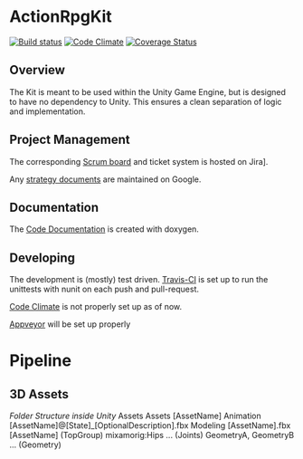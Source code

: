 # ActionRpgKit

[![Build status](https://ci.appveyor.com/api/projects/status/mqj6fnpo5mml4iq5?svg=true)](https://ci.appveyor.com/project/PaulSchweizer/actionrpgkit) [![Code Climate](https://codeclimate.com/github/PaulSchweizer/ActionRpgKit/badges/gpa.svg)](https://codeclimate.com/github/PaulSchweizer/ActionRpgKit) [![Coverage Status](https://coveralls.io/repos/github/PaulSchweizer/ActionRpgKit/badge.svg)](https://coveralls.io/github/PaulSchweizer/ActionRpgKit)

## Overview
The Kit is meant to be used within the Unity Game Engine, but is designed to have no dependency to Unity.
This ensures a clean separation of logic and implementation.

## Project Management
The corresponding [Scrum board](https://paulschweizer.atlassian.net/secure/RapidBoard.jspa?projectKey=ARPG&rapidView=4&view=planning.nodetail) and ticket system is hosted on Jira].

Any [strategy documents](https://drive.google.com/open?id=0B_5pqWUPN6WhX29nazlWNjRhN2c) are maintained on Google.

## Documentation
The [Code Documentation](https://paulschweizer.github.io/ActionRpgKit/) is created with doxygen.

## Developing
The development is (mostly) test driven.
[Travis-CI](https://travis-ci.org/PaulSchweizer/ActionRpgKit/branches) is set up to run the unittests with nunit on each push and pull-request.

[Code Climate](https://codeclimate.com/github/PaulSchweizer/ActionRpgKit/badges) is not properly set up as of now.

[Appveyor](https://ci.appveyor.com/project/PaulSchweizer/actionrpgkit) will be set up properly

# Pipeline

## 3D Assets

*Folder Structure inside Unity*
Assets
    Assets
        [AssetName]
            Animation
                [AssetName]@[State]_[OptionalDescription].fbx
            Modeling
                [AssetName].fbx
                    [AssetName] (TopGroup)
                        mixamorig:Hips ... (Joints)
                        GeometryA, GeometryB ... (Geometry)

